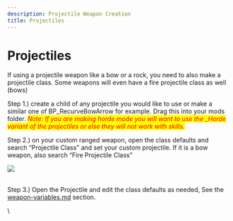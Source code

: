 ```yaml
---
description: Projectile Weapon Creation
title: Projectiles
---
```


# Projectiles

If using a projectile weapon like a bow or a rock, you need to also make a projectile class. Some weapons will even have a fire projectile class as well (bows)

Step 1.) create a child of any projectile you would like to use or make a similar one of BP\_RecurveBowArrow for example. Drag this into your mods folder. _<mark style="color:red;">Note: If you are making horde mode you will want to use the \_Horde variant of the projectiles or else they will not work with skills.</mark>_

Step 2.) on your custom ranged weapon, open the class defaults and search “Projectile Class” and set your custom projectile. If it is a bow weapon, also search “Fire Projectile Class”

![](https://lh6.googleusercontent.com/\_YN8ohKIcZAy16MOpt--h9AyqMNfJbFCUbz4tYg4cXJA1Xa6zBUMT6IY583Zg-JAM5FKEGckkM07vX8KecSSaaYd\_oT6S2MNTGLAENezFV9PJl4Sj5kKDQLMvzvXqLOq5TTataehZjJvqOaQCr-WnzA)

\
Step 3.) Open the Projectile and edit the class defaults as needed, See the [weapon-variables.md](weapon-variables.md "mention") section.

\
